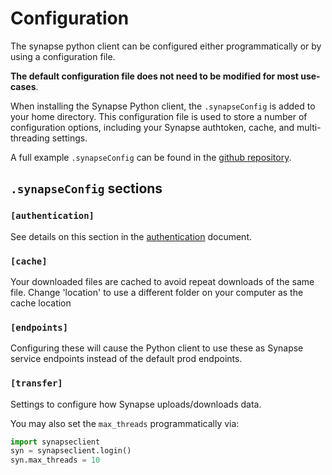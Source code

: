 # Configuration

The synapse python client can be configured either programmatically or by using a configuration file.

**The default configuration file does not need to be modified for most use-cases**.


When installing the Synapse Python client, the `.synapseConfig` is added to your home directory. This configuration file is used to store a number of configuration options, including your Synapse authtoken, cache, and multi-threading settings.

A full example `.synapseConfig` can be found in the [github repository](https://github.com/Sage-Bionetworks/synapsePythonClient/blob/develop/synapseclient/.synapseConfig).

## `.synapseConfig` sections

### `[authentication]`

See details on this section in the [authentication](./authentication.md) document.

### `[cache]`

Your downloaded files are cached to avoid repeat downloads of the same file. Change 'location' to use a different folder on your computer as the cache location

### `[endpoints]`

Configuring these will cause the Python client to use these as Synapse service endpoints instead of the default prod endpoints.

### `[transfer]`

Settings to configure how Synapse uploads/downloads data.

You may also set the `max_threads` programmatically via:

```python
import synapseclient
syn = synapseclient.login()
syn.max_threads = 10
```
